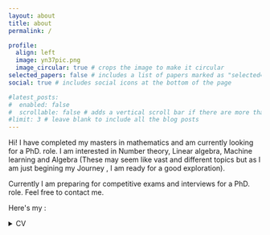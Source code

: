 ```yaml
---
layout: about
title: about
permalink: /

profile:
  align: left
  image: yn37pic.png
  image_circular: true # crops the image to make it circular
selected_papers: false # includes a list of papers marked as "selected={true}"
social: true # includes social icons at the bottom of the page

#latest_posts:
#  enabled: false
#  scrollable: false # adds a vertical scroll bar if there are more than 3 new posts #items
#limit: 3 # leave blank to include all the blog posts
---
```


Hi! I have completed my masters in mathematics and am currently looking for a PhD. role. I am interested in Number theory, Linear algebra, Machine learning and Algebra (These may seem like vast and different topics but as I am just begining my Journey , I am ready for a good exploration).

Currently I am preparing for competitive exams and interviews for a PhD. role. Feel free to contact me. 

Here's my : 

<details>
<summary>CV</summary>

<object
	data="https://yn37git.github.io/assets/pdf/CV_YashasN.pdf"
	type="application/pdf"
	width="100%"
	height="650px"
	title="CV"
>
	<iframe 
      src="https://yn37git.github.io/assets/pdf/CV_YashasN.pdf" 
      onload='this.style.height=this.contentWindow.document.body.scrollHeight+"px";' 
      style="height:650px;width:100%;border:none;overflow:hidden;"
    >
		<p>
			Your browser does not support PDFs.
			<a href="https://yn37git.github.io/assets/pdf/CV_YashasN.pdf">Download the PDF</a>
		</p>
	</iframe>
</object>

</details>

